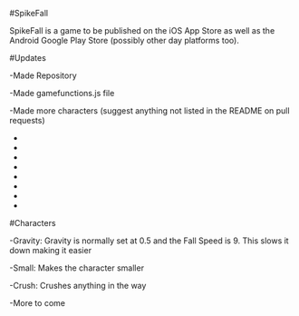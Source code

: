 #SpikeFall

SpikeFall is a game to be published on the iOS App Store as well as the Android Google Play Store (possibly other day platforms too). 

#Updates

-Made Repository

-Made gamefunctions.js file

-Made more characters (suggest anything not listed in the README on pull requests)

-

-

-

-

-

-

-

-

#Characters

-Gravity: Gravity is normally set at 0.5 and the Fall Speed is 9. This slows it down making it easier

-Small: Makes the character smaller

-Crush: Crushes anything in the way

-More to come
